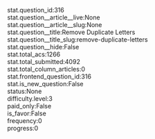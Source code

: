 stat.question_id:316  
stat.question__article__live:None  
stat.question__article__slug:None  
stat.question__title:Remove Duplicate Letters  
stat.question__title_slug:remove-duplicate-letters  
stat.question__hide:False  
stat.total_acs:1266  
stat.total_submitted:4092  
stat.total_column_articles:0  
stat.frontend_question_id:316  
stat.is_new_question:False  
status:None  
difficulty.level:3  
paid_only:False  
is_favor:False  
frequency:0  
progress:0  
